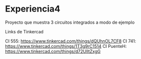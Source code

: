 # Experiencia4
Proyecto que muestra 3 circuitos integrados a modo de ejemplo

Links de Tinkercad

CI 555: https://www.tinkercad.com/things/dQUhnOL7CF8
CI 741: https://www.tinkercad.com/things/1T3g9rC1514
CI PuenteH: https://www.tinkercad.com/things/d72UlltZxgG
